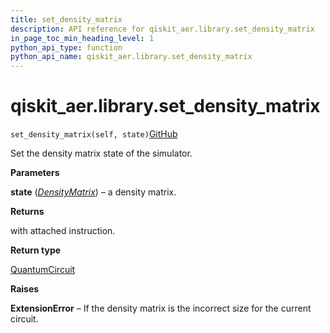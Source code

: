 ```yaml
---
title: set_density_matrix
description: API reference for qiskit_aer.library.set_density_matrix
in_page_toc_min_heading_level: 1
python_api_type: function
python_api_name: qiskit_aer.library.set_density_matrix
---
```


# qiskit\_aer.library.set\_density\_matrix

<span id="qiskit_aer.library.set_density_matrix" />

`set_density_matrix(self, state)`[GitHub](https://github.com/qiskit/qiskit/tree/stable/0.40/qiskit_aer/library/set_instructions/set_density_matrix.py "view source code")

Set the density matrix state of the simulator.

**Parameters**

**state** ([*DensityMatrix*](qiskit.quantum_info.DensityMatrix "qiskit.quantum_info.DensityMatrix")) – a density matrix.

**Returns**

with attached instruction.

**Return type**

[QuantumCircuit](qiskit.circuit.QuantumCircuit "qiskit.circuit.QuantumCircuit")

**Raises**

**ExtensionError** – If the density matrix is the incorrect size for the current circuit.

